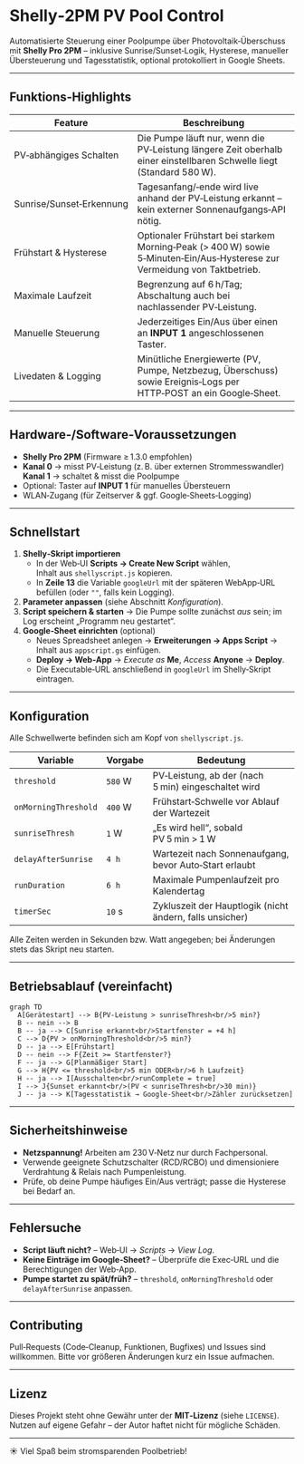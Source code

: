 # Shelly‑2PM PV Pool Control

Automatisierte Steuerung einer Poolpumpe über Photovoltaik‑Überschuss mit **Shelly Pro 2PM** – inklusive Sunrise/Sunset‑Logik, Hysterese, manueller Übersteuerung und Tagesstatistik, optional protokolliert in Google Sheets.

---

## Funktions‑Highlights

| Feature | Beschreibung |
|---------|--------------|
| PV‑abhängiges Schalten | Die Pumpe läuft nur, wenn die PV‑Leistung längere Zeit oberhalb einer einstellbaren Schwelle liegt (Standard 580 W). |
| Sunrise/Sunset‑Erkennung | Tagesanfang/‑ende wird live anhand der PV‑Leistung erkannt – kein externer Sonnenaufgangs‑API nötig. |
| Frühstart & Hysterese | Optionaler Frühstart bei starkem Morning‑Peak (> 400 W) sowie 5‑Minuten‑Ein/Aus‑Hysterese zur Vermeidung von Taktbetrieb. |
| Maximale Laufzeit | Begrenzung auf 6 h/Tag; Abschaltung auch bei nachlassender PV‑Leistung. |
| Manuelle Steuerung | Jederzeitiges Ein/Aus über einen an **INPUT 1** angeschlossenen Taster. |
| Livedaten & Logging | Minütliche Energiewerte (PV, Pumpe, Netzbezug, Überschuss) sowie Ereignis‑Logs per HTTP‑POST an ein Google‑Sheet. |

---

## Hardware‑/Software‑Voraussetzungen

* **Shelly Pro 2PM** (Firmware ≥ 1.3.0 empfohlen)  
* **Kanal 0** → misst PV‑Leistung (z. B. über externen Strommesswandler)  
  **Kanal 1** → schaltet & misst die Poolpumpe  
* Optional: Taster auf **INPUT 1** für manuelles Übersteuern  
* WLAN‑Zugang (für Zeitserver & ggf. Google‑Sheets‑Logging)

---

## Schnellstart

1. **Shelly‑Skript importieren**  
   * In der Web‑UI **Scripts → Create New Script** wählen,  
     Inhalt aus `shellyscript.js` kopieren.  
   * In **Zeile 13** die Variable `googleUrl` mit der späteren WebApp‑URL befüllen (oder `""`, falls kein Logging).  
2. **Parameter anpassen** (siehe Abschnitt *Konfiguration*).  
3. **Script speichern & starten** → Die Pumpe sollte zunächst *aus* sein; im Log erscheint „Programm neu gestartet“.  
4. **Google‑Sheet einrichten** (optional)  
   * Neues Spreadsheet anlegen → **Erweiterungen → Apps Script** → Inhalt aus `appscript.gs` einfügen.  
   * **Deploy → Web‑App** → *Execute as* **Me**, *Access* **Anyone** → **Deploy**.  
   * Die Executable‑URL anschließend in `googleUrl` im Shelly‑Skript eintragen.

---

## Konfiguration

Alle Schwellwerte befinden sich am Kopf von `shellyscript.js`.

| Variable | Vorgabe | Bedeutung |
|----------|---------|-----------|
| `threshold` | `580` W | PV‑Leistung, ab der (nach 5 min) eingeschaltet wird |
| `onMorningThreshold` | `400` W | Frühstart‑Schwelle vor Ablauf der Wartezeit |
| `sunriseThresh` | `1` W | „Es wird hell“, sobald PV 5 min > 1 W |
| `delayAfterSunrise` | `4 h` | Wartezeit nach Sonnenaufgang, bevor Auto‑Start erlaubt |
| `runDuration` | `6 h` | Maximale Pumpenlaufzeit pro Kalendertag |
| `timerSec` | `10` s | Zykluszeit der Hauptlogik (nicht ändern, falls unsicher) |

Alle Zeiten werden in Sekunden bzw. Watt angegeben; bei Änderungen stets das Skript neu starten.

---

## Betriebsablauf (vereinfacht)

```mermaid
graph TD
  A[Gerätestart] --> B{PV-Leistung > sunriseThresh<br/>5 min?}
  B -- nein --> B
  B -- ja --> C[Sunrise erkannt<br/>Startfenster = +4 h]
  C --> D{PV > onMorningThreshold<br/>5 min?}
  D -- ja --> E[Frühstart]
  D -- nein --> F{Zeit >= Startfenster?}
  F -- ja --> G[Planmäßiger Start]
  G --> H{PV <= threshold<br/>5 min ODER<br/>6 h Laufzeit}
  H -- ja --> I[Ausschalten<br/>runComplete = true]
  I --> J{Sunset erkannt<br/>(PV < sunriseThresh<br/>30 min)}
  J -- ja --> K[Tagesstatistik → Google‑Sheet<br/>Zähler zurücksetzen]
```

---

## Sicherheitshinweise

* **Netzspannung!** Arbeiten am 230 V‑Netz nur durch Fachpersonal.  
* Verwende geeignete Schutzschalter (RCD/RCBO) und dimensioniere Verdrahtung & Relais nach Pumpenleistung.  
* Prüfe, ob deine Pumpe häufiges Ein/Aus verträgt; passe die Hysterese bei Bedarf an.

---

## Fehlersuche

* **Script läuft nicht?** – Web‑UI → *Scripts* → *View Log*.  
* **Keine Einträge im Google‑Sheet?** – Überprüfe die Exec‑URL und die Berechtigungen der Web‑App.  
* **Pumpe startet zu spät/früh?** – `threshold`, `onMorningThreshold` oder `delayAfterSunrise` anpassen.

---

## Contributing

Pull‑Requests (Code‑Cleanup, Funktionen, Bugfixes) und Issues sind willkommen. Bitte vor größeren Änderungen kurz ein Issue aufmachen.

---

## Lizenz

Dieses Projekt steht ohne Gewähr unter der **MIT‑Lizenz** (siehe `LICENSE`). Nutzen auf eigene Gefahr – der Autor haftet nicht für mögliche Schäden.

---

☀️ Viel Spaß beim stromsparenden Poolbetrieb!
